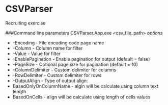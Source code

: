 # CSVParser
Recruiting exercise

###Command line parameters
CSVParser.App.exe <csv_file_path> *options*

* -Encoding - File encoding code page name
* -Column - Column name for filter
* -Value - Value for filter
* -EnablePagination - Enable pagination for output (default = false)
* -PageSize - Optional page size for pagination (default = 10)
* -ColumnDelimiter - Custom delimiter for columns
* -RowDelimiter - Custom delimiter for rows
* -OutputAlign - Type of output align: 
 * BasedOnlyOnColumnName - algin will be calculate using column text length 
 * BasedOnCells - align will be calculate using length of cells values